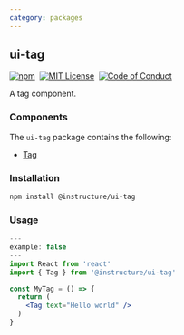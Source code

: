 ```yaml
---
category: packages
---
```


## ui-tag

[![npm][npm]][npm-url]&nbsp;
[![MIT License][license-badge]][license]&nbsp;
[![Code of Conduct][coc-badge]][coc]

A tag component.

### Components

The `ui-tag` package contains the following:

- [Tag](#Tag)

### Installation

```sh
npm install @instructure/ui-tag
```

### Usage

```jsx
---
example: false
---
import React from 'react'
import { Tag } from '@instructure/ui-tag'

const MyTag = () => {
  return (
    <Tag text="Hello world" />
  )
}
```

[npm]: https://img.shields.io/npm/v/@instructure/ui-tag.svg
[npm-url]: https://npmjs.com/package/@instructure/ui-tag
[license-badge]: https://img.shields.io/npm/l/instructure-ui.svg?style=flat-square
[license]: https://github.com/instructure/instructure-ui/blob/master/LICENSE
[coc-badge]: https://img.shields.io/badge/code%20of-conduct-ff69b4.svg?style=flat-square
[coc]: https://github.com/instructure/instructure-ui/blob/master/CODE_OF_CONDUCT.md
